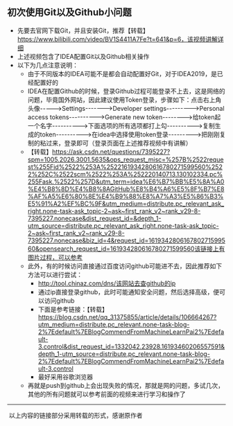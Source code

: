 ## 初次使用Git以及Github小问题

- 先要去官网下载Git，并且安装Git，推荐【转载】https://www.bilibili.com/video/BV1S4411A7Fe?t=641&p=6，该视频讲解详细
- 上述视频包含了IDEA配置Git以及Github相关操作
- 以下为几点注意说明：
  - 由于不同版本的IDEA可能不是都会自动配置好Git，对于IDEA2019，是已经配置好的
  - IDEA在配置Github的时候，登录Github过程可能登录不上去，这是网络的问题，毕竟国外网站，因此建议使用Token登录，步骤如下：点击右上角头像----->Settings------->Developer settings--------->Personal access tokens---------->Generate new token-------->给token起一个名字---------->下面选项的所有选项都打上勾---------->复制生成的token---------->在idea中选择使用token登录--------->把刚刚复制的粘过来，登录即可（登录页面在上述推荐视频中有讲解）
  - 【转载】https://ask.csdn.net/questions/7395227?spm=1005.2026.3001.5635&ops_request_misc=%257B%2522request%255Fid%2522%253A%2522161934280616780271599560%2522%252C%2522scm%2522%253A%252220140713.130102334.pc%255Fask.%2522%257D&utm_term=idea%E6%B7%BB%E5%8A%A0%E4%B8%8D%E4%B8%8AGitHub%E8%B4%A6%E5%8F%B7%E8%AF%A5%E6%80%8E%E4%B9%88%E8%A7%A3%E5%86%B3%E5%91%A2%EF%BC%9F&utm_medium=distribute.pc_relevant_ask_right.none-task-ask_topic-2~ask~first_rank_v2~rank_v29-8-7395227.nonecase&dist_request_id=&depth_1-utm_source=distribute.pc_relevant_ask_right.none-task-ask_topic-2~ask~first_rank_v2~rank_v29-8-7395227.nonecase&biz_id=4&request_id=161934280616780271599560&opensearch_request_id=161934280616780271599560该链接上有图片过程，可以参考
  - 此外，有的时候访问直接通过百度访问github可能进不去，因此推荐如下方法可以进行尝试：
    - http://tool.chinaz.com/dns/该网站去查github的ip
    - 通过ip直接登录github，此时可能通知安全问题，然后选择高级，便可以访问github
    - 下面是参考链接：【转载】https://blog.csdn.net/qq_31375855/article/details/106664267?utm_medium=distribute.pc_relevant.none-task-blog-2%7Edefault%7EBlogCommendFromMachineLearnPai2%7Edefault-3.control&dist_request_id=1332042.23928.16193460206557591&depth_1-utm_source=distribute.pc_relevant.none-task-blog-2%7Edefault%7EBlogCommendFromMachineLearnPai2%7Edefault-3.control
    - 最好采用谷歌浏览器
  - 再就是push到github上会出现失败的情况，那就是网的问题，多试几次，其他的所有问题就可以参考前面的视频来进行学习和操作了

---------------------

​	以上内容的链接部分采用转载的形式，感谢原作者